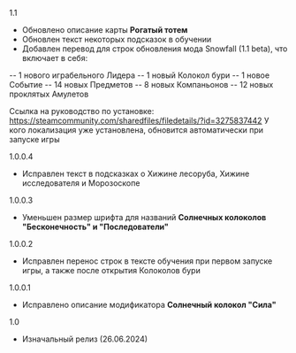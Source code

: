 1.1
- Обновлено описание карты **Рогатый тотем**
- Обновлен текст некоторых подсказок в обучении
- Добавлен перевод для строк обновления мода Snowfall (1.1 beta), что включает в себя:
  
-- 1 нового играбельного Лидера
-- 1 новый Колокол бури
-- 1 новое Событие
-- 14 новых Предметов
-- 8 новых Компаньонов
-- 12 новых проклятых Амулетов

Ссылка на руководство по установке: https://steamcommunity.com/sharedfiles/filedetails/?id=3275837442
У кого локализация уже установлена, обновится автоматически при запуске игры

1.0.0.4
- Исправлен текст в подсказках о Хижине лесоруба, Хижине исследователя и Морозоскопе

1.0.0.3
- Уменьшен размер шрифта для названий **Солнечных колоколов "Бесконечность" и "Последователи"**

1.0.0.2
- Исправлен перенос строк в тексте обучения при первом запуске игры, а также после открытия Колоколов бури

1.0.0.1
- Исправлено описание модификатора **Солнечный колокол "Сила"**

1.0
- Изначальный релиз (26.06.2024)
